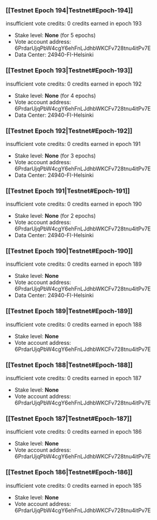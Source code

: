 ### [[Testnet Epoch 194|Testnet#Epoch-194]]
insufficient vote credits: 0 credits earned in epoch 193
* Stake level: **None** (for 5 epochs)
* Vote account address: 6PrdarUjqPbW4cgY6ehFnLJdhbWKCFv728tnu4itPv7E
* Data Center: 24940-FI-Helsinki
### [[Testnet Epoch 193|Testnet#Epoch-193]]
insufficient vote credits: 0 credits earned in epoch 192
* Stake level: **None** (for 4 epochs)
* Vote account address: 6PrdarUjqPbW4cgY6ehFnLJdhbWKCFv728tnu4itPv7E
* Data Center: 24940-FI-Helsinki
### [[Testnet Epoch 192|Testnet#Epoch-192]]
insufficient vote credits: 0 credits earned in epoch 191
* Stake level: **None** (for 3 epochs)
* Vote account address: 6PrdarUjqPbW4cgY6ehFnLJdhbWKCFv728tnu4itPv7E
* Data Center: 24940-FI-Helsinki
### [[Testnet Epoch 191|Testnet#Epoch-191]]
insufficient vote credits: 0 credits earned in epoch 190
* Stake level: **None** (for 2 epochs)
* Vote account address: 6PrdarUjqPbW4cgY6ehFnLJdhbWKCFv728tnu4itPv7E
* Data Center: 24940-FI-Helsinki
### [[Testnet Epoch 190|Testnet#Epoch-190]]
insufficient vote credits: 0 credits earned in epoch 189
* Stake level: **None**
* Vote account address: 6PrdarUjqPbW4cgY6ehFnLJdhbWKCFv728tnu4itPv7E
* Data Center: 24940-FI-Helsinki
### [[Testnet Epoch 189|Testnet#Epoch-189]]
insufficient vote credits: 0 credits earned in epoch 188
* Stake level: **None**
* Vote account address: 6PrdarUjqPbW4cgY6ehFnLJdhbWKCFv728tnu4itPv7E
### [[Testnet Epoch 188|Testnet#Epoch-188]]
insufficient vote credits: 0 credits earned in epoch 187
* Stake level: **None**
* Vote account address: 6PrdarUjqPbW4cgY6ehFnLJdhbWKCFv728tnu4itPv7E
### [[Testnet Epoch 187|Testnet#Epoch-187]]
insufficient vote credits: 0 credits earned in epoch 186
* Stake level: **None**
* Vote account address: 6PrdarUjqPbW4cgY6ehFnLJdhbWKCFv728tnu4itPv7E
### [[Testnet Epoch 186|Testnet#Epoch-186]]
insufficient vote credits: 0 credits earned in epoch 185
* Stake level: **None**
* Vote account address: 6PrdarUjqPbW4cgY6ehFnLJdhbWKCFv728tnu4itPv7E